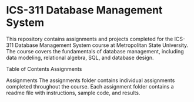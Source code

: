 # ICS-311 Database Management System
This repository contains assignments and projects completed for the ICS-311 Database Management System course at Metropolitan State University. The course covers the fundamentals of database management, including data modeling, relational algebra, SQL, and database design.

Table of Contents
Assignments

Assignments
The assignments folder contains individual assignments completed throughout the course. Each assignment folder contains a readme file with instructions, sample code, and results.
